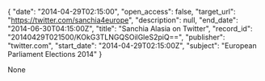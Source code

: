 {
  "date": "2014-04-29T02:15:00", 
  "open_access": false, 
  "target_url": "https://twitter.com/sanchia4europe", 
  "description": null, 
  "end_date": "2014-06-30T04:15:00Z", 
  "title": "Sanchia Alasia on Twitter", 
  "record_id": "20140429T021500/KOkG3TLNGQSOilGleS2piQ==", 
  "publisher": "twitter.com", 
  "start_date": "2014-04-29T02:15:00Z", 
  "subject": "European Parliament Elections 2014"
}

None
